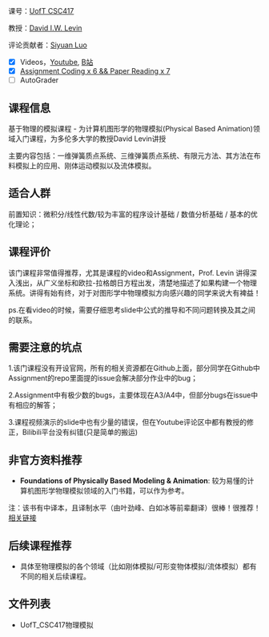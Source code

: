 课号：[UofT CSC417](https://github.com/dilevin/CSC417-physics-based-animation)

教授：[David I.W. Levin](http://142.93.146.228/researchdb/)

评论贡献者：[Siyuan Luo](https://github.com/siyuanluo)

- [x] Videos，[Youtube](https://www.youtube.com/playlist?list=PLTkE7n2CwG_PH09_q0Q7ttjqE2F9yGeM3), [B站](https://www.bilibili.com/video/BV1GB4y1u72S?from=search&seid=5916074118543756087)
- [x] [Assignment Coding x 6 && Paper Reading x 7](https://github.com/dilevin/CSC417-physics-based-animation)
- [ ] AutoGrader 

## 课程信息

基于物理的模拟课程 - 为计算机图形学的物理模拟(Physical Based Animation)领域入门课程，为多伦多大学的教授David Levin讲授

主要内容包括：一维弹簧质点系统、三维弹簧质点系统、有限元方法、其方法在布料模拟上的应用、刚体运动模拟以及流体模拟。

## 适合人群

前置知识：微积分/线性代数/较为丰富的程序设计基础 / 数值分析基础 / 基本的优化理论；

## 课程评价

该门课程非常值得推荐，尤其是课程的video和Assignment，Prof. Levin 讲得深入浅出，从广义坐标和欧拉-拉格朗日方程出发，清楚地描述了如果构建一个物理系统。讲得有始有终，对于对图形学中物理模拟方向感兴趣的同学来说大有裨益！

ps.在看video的时候，需要仔细思考slide中公式的推导和不同问题转换及其之间的联系。

## 需要注意的坑点

1.该门课程没有开设官网，所有的相关资源都在Github上面，部分同学在Github中Assignment的repo里面提的issue会解决部分作业中的bug；

2.Assignment中有极少数的bugs，主要体现在A3/A4中，但部分bugs在issue中有相应的解答；

3.课程视频演示的slide中也有少量的错误，但在Youtube评论区中都有教授的修正，Bilibili平台没有纠错(只是简单的搬运)

## 非官方资料推荐

- <b>Foundations of Physically Based Modeling & Animation</b>: 较为易懂的计算机图形学物理模拟领域的入门书籍，可以作为参考。

注：该书有中译本，且译制水平（由叶劲峰、白如冰等前辈翻译）很棒！很推荐！[相关链接](https://zhuanlan.zhihu.com/p/342390945)

## 后续课程推荐

- 具体至物理模拟的各个领域（比如刚体模拟/可形变物体模拟/流体模拟）都有不同的相关后续课程。



## 文件列表

- UofT_CSC417物理模拟
